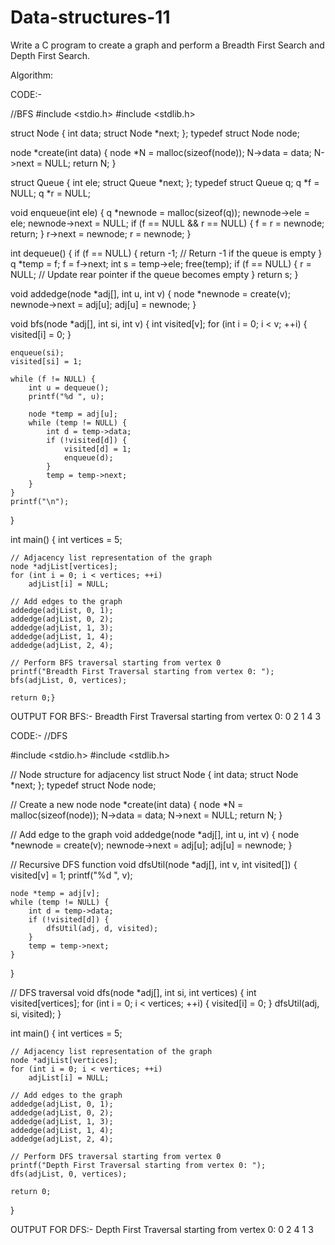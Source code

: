 # Data-structures-11
Write a C program to create a graph and perform a Breadth First Search and Depth First Search. 

Algorithm:

CODE:-

//BFS
#include <stdio.h>
#include <stdlib.h>

struct Node {
    int data;
    struct Node *next;
};
typedef struct Node node;

node *create(int data) {
    node *N = malloc(sizeof(node));
    N->data = data;
    N->next = NULL;
    return N;
}

struct Queue {
    int ele;
    struct Queue *next;
};
typedef struct Queue q;
q *f = NULL;
q *r = NULL;

void enqueue(int ele) {
    q *newnode = malloc(sizeof(q));
    newnode->ele = ele;
    newnode->next = NULL;
    if (f == NULL && r == NULL) {
        f = r = newnode;
        return;
    }
    r->next = newnode;
    r = newnode;
}

int dequeue() {
    if (f == NULL) {
        return -1; // Return -1 if the queue is empty
    }
    q *temp = f;
    f = f->next;
    int s = temp->ele;
    free(temp);
    if (f == NULL) {
        r = NULL; // Update rear pointer if the queue becomes empty
    }
    return s;
}

void addedge(node *adj[], int u, int v) {
    node *newnode = create(v);
    newnode->next = adj[u];
    adj[u] = newnode;
}

void bfs(node *adj[], int si, int v) {
    int visited[v];
    for (int i = 0; i < v; ++i) {
        visited[i] = 0;
    }

    enqueue(si);
    visited[si] = 1;

    while (f != NULL) {
        int u = dequeue();
        printf("%d ", u);

        node *temp = adj[u];
        while (temp != NULL) {
            int d = temp->data;
            if (!visited[d]) {
                visited[d] = 1;
                enqueue(d);
            }
            temp = temp->next;
        }
    }
    printf("\n");
}

int main() {
    int vertices = 5;

    // Adjacency list representation of the graph
    node *adjList[vertices];
    for (int i = 0; i < vertices; ++i)
        adjList[i] = NULL;

    // Add edges to the graph
    addedge(adjList, 0, 1);
    addedge(adjList, 0, 2);
    addedge(adjList, 1, 3);
    addedge(adjList, 1, 4);
    addedge(adjList, 2, 4);

    // Perform BFS traversal starting from vertex 0
    printf("Breadth First Traversal starting from vertex 0: ");
    bfs(adjList, 0, vertices);

    return 0;}


OUTPUT FOR BFS:-
Breadth First Traversal starting from vertex 0: 0 2 1 4 3

CODE:-
//DFS

#include <stdio.h>
#include <stdlib.h>

// Node structure for adjacency list
struct Node {
    int data;
    struct Node *next;
};
typedef struct Node node;

// Create a new node
node *create(int data) {
    node *N = malloc(sizeof(node));
    N->data = data;
    N->next = NULL;
    return N;
}

// Add edge to the graph
void addedge(node *adj[], int u, int v) {
    node *newnode = create(v);
    newnode->next = adj[u];
    adj[u] = newnode;
}

// Recursive DFS function
void dfsUtil(node *adj[], int v, int visited[]) {
    visited[v] = 1;
    printf("%d ", v);

    node *temp = adj[v];
    while (temp != NULL) {
        int d = temp->data;
        if (!visited[d]) {
            dfsUtil(adj, d, visited);
        }
        temp = temp->next;
    }
}

// DFS traversal
void dfs(node *adj[], int si, int vertices) {
    int visited[vertices];
    for (int i = 0; i < vertices; ++i) {
        visited[i] = 0;
    }
    dfsUtil(adj, si, visited);
}

int main() {
    int vertices = 5;

    // Adjacency list representation of the graph
    node *adjList[vertices];
    for (int i = 0; i < vertices; ++i)
        adjList[i] = NULL;

    // Add edges to the graph
    addedge(adjList, 0, 1);
    addedge(adjList, 0, 2);
    addedge(adjList, 1, 3);
    addedge(adjList, 1, 4);
    addedge(adjList, 2, 4);

    // Perform DFS traversal starting from vertex 0
    printf("Depth First Traversal starting from vertex 0: ");
    dfs(adjList, 0, vertices);

    return 0;
}

OUTPUT FOR DFS:-
Depth First Traversal starting from vertex 0: 0 2 4 1 3

